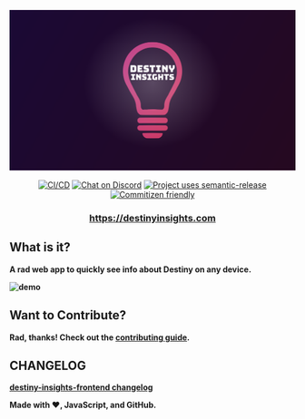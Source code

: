 ![logo](./media/destiny-insights.png)

<p align="center">
  <a href="https://github.com/cujarrett/destiny-insights-frontend/actions"><img alt="CI/CD" src="https://github.com/cujarrett/destiny-insights-frontend/actions/workflows/release.yml/badge.svg"></a>
  <a href="https://discord.gg/SaXkd392vZ"><img alt="Chat on Discord" src="https://img.shields.io/discord/460598989939802115?label=Discord"></a>
  <a href="https://github.com/semantic-release/semantic-release"><img alt="Project uses semantic-release" src="https://img.shields.io/badge/%20%20%F0%9F%93%A6%F0%9F%9A%80-semantic--release-e10079.svg"></a>
  <a href="http://commitizen.github.io/cz-cli/"><img alt="Commitizen friendly" src="https://img.shields.io/badge/commitizen-friendly-brightgreen.svg?"></a>
</p>

<h3 align="center"><b><a href="https://destinyinsights.com">https://destinyinsights.com</a></h3>

## What is it?

A rad web app to quickly see info about Destiny on any device.

![demo](./media/demo.gif)

## Want to Contribute?

Rad, thanks! Check out the [contributing guide](./CONTRIBUTING.md).

## CHANGELOG

[destiny-insights-frontend changelog](./CHANGELOG.md)

Made with :heart:, JavaScript, and GitHub.
